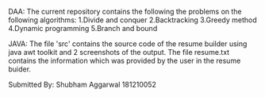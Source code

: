 DAA: The current repository contains the following the problems on the following algorithms:
1.Divide and conquer
2.Backtracking
3.Greedy method
4.Dynamic programming
5.Branch and bound

JAVA: The file 'src' contains the source code of the resume builder using java awt toolkit and 2 screenshots of the output.
      The file resume.txt contains the information which was provided by the user in the resume buider.

Submitted By:
Shubham Aggarwal 
181210052
